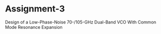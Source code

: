 # Assignment-3
Design of a Low-Phase-Noise 70-/105-GHz Dual-Band VCO With Common Mode Resonance Expansion
